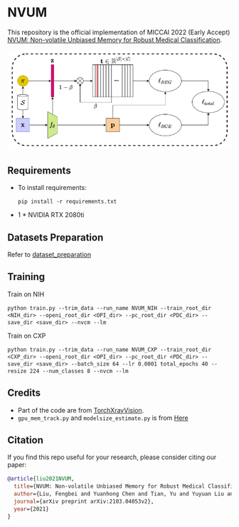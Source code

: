 # NVUM

This repository is the official implementation of MICCAI 2022 (Early Accept) [NVUM: Non-volatile Unbiased Memory for Robust Medical Classification](https://arxiv.org/abs/2103.04053). 

![Framework](figs/framework.png)

## Requirements

- To install requirements:
  ```setup
  pip install -r requirements.txt
  ```
- 1 * NVIDIA RTX 2080ti
## Datasets Preparation
Refer to [dataset_preparation](dataset_preparation/)
## Training

Train on NIH

```
python train.py --trim_data --run_name NVUM_NIH --train_root_dir <NIH_dir> --openi_root_dir <OPI_dir> --pc_root_dir <PDC_dir> --save_dir <save_dir> --nvcm --lm
```

Train on CXP
```
python train.py --trim_data --run_name NVUM_CXP --train_root_dir <CXP_dir> --openi_root_dir <OPI_dir> --pc_root_dir <PDC_dir> --save_dir <save_dir> --batch_size 64 --lr 0.0001 total_epochs 40 --resize 224 --num_classes 8 --nvcm --lm
```
## Credits
- Part of the code are from [TorchXrayVision](https://github.com/mlmed/torchxrayvision).
- `gpu_mem_track.py` and `modelsize_estimate.py` is from [Here](https://github.com/Oldpan/Pytorch-Memory-Utils) 

## Citation

If you find this repo useful for your research, please consider citing our paper:

```bibtex
@article{liu2021NVUM,
  title={NVUM: Non-volatile Unbiased Memory for Robust Medical Classification},
  author={Liu, Fengbei and Yuanhong Chen and Tian, Yu and Yuyuan Liu and Chong Wang and Belagiannis, Vasileios and Carneiro, Gustavo},
  journal={arXiv preprint arXiv:2103.04053v2},
  year={2021}
}
```
